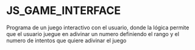 # JS_GAME_INTERFACE
Programa de un juego interactivo con el usuario, donde la lógica permite que el usuario juegue en adivinar un numero definiendo el rango y el  numero de intentos que quiere adivinar el juego
